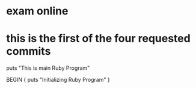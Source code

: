 # exam online
# this is the first of the four requested commits
puts "This is main Ruby Program"

BEGIN {
   puts "Initializing Ruby Program"
}
